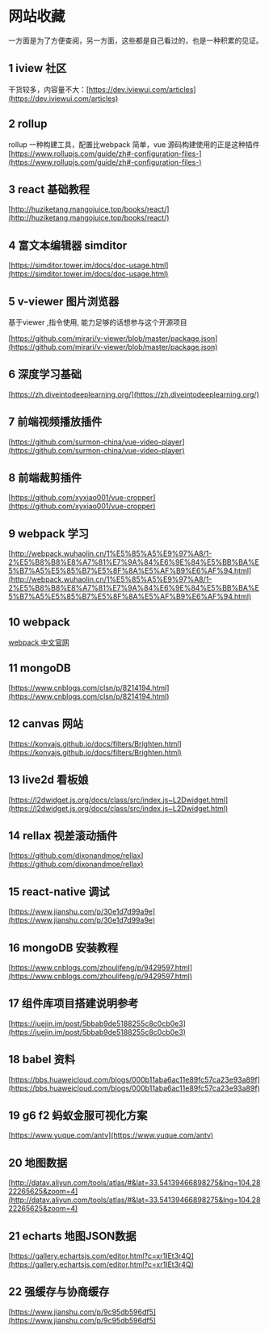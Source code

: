 # 网站收藏

一方面是为了方便查阅，另一方面，这些都是自己看过的，也是一种积累的见证。

## 1 iview 社区


干货较多，内容量不大：[https://dev.iviewui.com/articles](https://dev.iviewui.com/articles)

## 2 rollup 

rollup 一种构建工具，配置比webpack 简单，vue 源码构建使用的正是这种插件 [https://www.rollupjs.com/guide/zh#-configuration-files-](https://www.rollupjs.com/guide/zh#-configuration-files-)

## 3 react 基础教程

[http://huziketang.mangojuice.top/books/react/](http://huziketang.mangojuice.top/books/react/)

## 4 富文本编辑器 simditor

[https://simditor.tower.im/docs/doc-usage.html](https://simditor.tower.im/docs/doc-usage.html)

## 5 v-viewer 图片浏览器

基于viewer ,指令使用, 能力足够的话想参与这个开源项目

[https://github.com/mirari/v-viewer/blob/master/package.json](https://github.com/mirari/v-viewer/blob/master/package.json)

## 6 深度学习基础
[https://zh.diveintodeeplearning.org/](https://zh.diveintodeeplearning.org/)

## 7 前端视频播放插件
[https://github.com/surmon-china/vue-video-player](https://github.com/surmon-china/vue-video-player)

## 8 前端裁剪插件
[https://github.com/xyxiao001/vue-cropper](https://github.com/xyxiao001/vue-cropper)


## 9 webpack 学习
[http://webpack.wuhaolin.cn/1%E5%85%A5%E9%97%A8/1-2%E5%B8%B8%E8%A7%81%E7%9A%84%E6%9E%84%E5%BB%BA%E5%B7%A5%E5%85%B7%E5%8F%8A%E5%AF%B9%E6%AF%94.html](http://webpack.wuhaolin.cn/1%E5%85%A5%E9%97%A8/1-2%E5%B8%B8%E8%A7%81%E7%9A%84%E6%9E%84%E5%BB%BA%E5%B7%A5%E5%85%B7%E5%8F%8A%E5%AF%B9%E6%AF%94.html)

## 10 webpack

[webpack 中文官网](https://www.webpackjs.com/guides/code-splitting/#%E5%85%A5%E5%8F%A3%E8%B5%B7%E7%82%B9-entry-points-)

## 11 mongoDB

[https://www.cnblogs.com/clsn/p/8214194.html](https://www.cnblogs.com/clsn/p/8214194.html)

## 12 canvas 网站

[https://konvajs.github.io/docs/filters/Brighten.html](https://konvajs.github.io/docs/filters/Brighten.html)

## 13 live2d 看板娘

[https://l2dwidget.js.org/docs/class/src/index.js~L2Dwidget.html](https://l2dwidget.js.org/docs/class/src/index.js~L2Dwidget.html)


## 14 rellax 视差滚动插件
[https://github.com/dixonandmoe/rellax](https://github.com/dixonandmoe/rellax)

## 15 react-native 调试

[https://www.jianshu.com/p/30e1d7d99a9e](https://www.jianshu.com/p/30e1d7d99a9e)


## 16 mongoDB 安装教程

[https://www.cnblogs.com/zhoulifeng/p/9429597.html](https://www.cnblogs.com/zhoulifeng/p/9429597.html)


## 17 组件库项目搭建说明参考
[https://juejin.im/post/5bbab9de5188255c8c0cb0e3](https://juejin.im/post/5bbab9de5188255c8c0cb0e3)

## 18 babel 资料
[https://bbs.huaweicloud.com/blogs/000b11aba6ac11e89fc57ca23e93a89f](https://bbs.huaweicloud.com/blogs/000b11aba6ac11e89fc57ca23e93a89f)


## 19 g6 f2 蚂蚁金服可视化方案
[https://www.yuque.com/antv](https://www.yuque.com/antv)


## 20 地图数据

[http://datav.aliyun.com/tools/atlas/#&lat=33.54139466898275&lng=104.2822265625&zoom=4](http://datav.aliyun.com/tools/atlas/#&lat=33.54139466898275&lng=104.2822265625&zoom=4)

## 21 echarts 地图JSON数据
[https://gallery.echartsjs.com/editor.html?c=xr1IEt3r4Q](https://gallery.echartsjs.com/editor.html?c=xr1IEt3r4Q)


## 22 强缓存与协商缓存

[https://www.jianshu.com/p/9c95db596df5](https://www.jianshu.com/p/9c95db596df5)